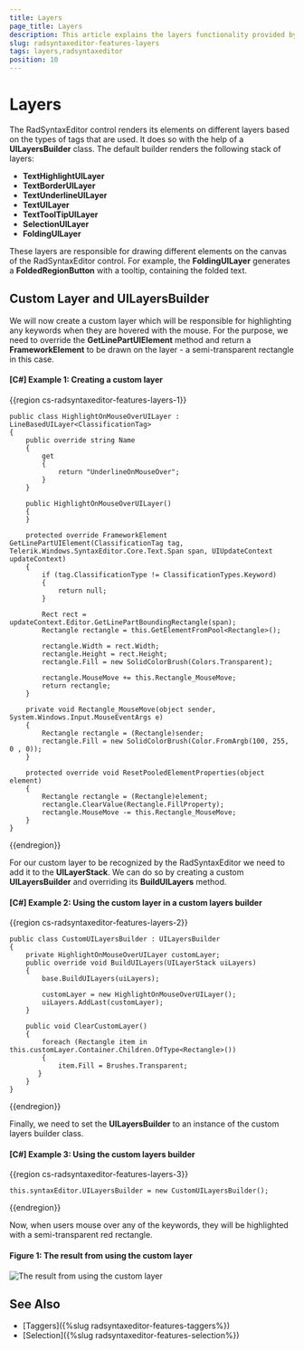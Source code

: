 ```yaml
---
title: Layers
page_title: Layers
description: This article explains the layers functionality provided by the RadSyntaxEditor control.
slug: radsyntaxeditor-features-layers
tags: layers,radsyntaxeditor
position: 10
---
```


# Layers

The RadSyntaxEditor control renders its elements on different layers based on the types of tags that are used. It does so with the help of a **UILayersBuilder** class. The default builder renders the following stack of layers:

* **TextHighlightUILayer**
* **TextBorderUILayer**
* **TextUnderlineUILayer**
* **TextUILayer**
* **TextToolTipUILayer**
* **SelectionUILayer**
* **FoldingUILayer**

These layers are responsible for drawing different elements on the canvas of the RadSyntaxEditor control. For example, the **FoldingUILayer** generates a **FoldedRegionButton** with a tooltip, containing the folded text.

## Custom Layer and UILayersBuilder

We will now create a custom layer which will be responsible for highlighting any keywords when they are hovered with the mouse. For the purpose, we need to override the **GetLinePartUIElement** method and return a **FrameworkElement** to be drawn on the layer - a semi-transparent rectangle in this case. 

#### __[C#] Example 1: Creating a custom layer__
{{region cs-radsyntaxeditor-features-layers-1}}
    
	public class HighlightOnMouseOverUILayer : LineBasedUILayer<ClassificationTag>
	{
        public override string Name
        {
            get
            {
                return "UnderlineOnMouseOver";
            }
        }

		public HighlightOnMouseOverUILayer()
        {
        }

		protected override FrameworkElement GetLinePartUIElement(ClassificationTag tag, Telerik.Windows.SyntaxEditor.Core.Text.Span span, UIUpdateContext updateContext)
        {
			if (tag.ClassificationType != ClassificationTypes.Keyword)
			{
				return null;
			}

            Rect rect = updateContext.Editor.GetLinePartBoundingRectangle(span);
            Rectangle rectangle = this.GetElementFromPool<Rectangle>();
          
            rectangle.Width = rect.Width;
            rectangle.Height = rect.Height;
            rectangle.Fill = new SolidColorBrush(Colors.Transparent);

			rectangle.MouseMove += this.Rectangle_MouseMove;
            return rectangle;
        }

		private void Rectangle_MouseMove(object sender, System.Windows.Input.MouseEventArgs e)
		{
			Rectangle rectangle = (Rectangle)sender;
			rectangle.Fill = new SolidColorBrush(Color.FromArgb(100, 255, 0 , 0));
		}

        protected override void ResetPooledElementProperties(object element)
        {
            Rectangle rectangle = (Rectangle)element;
            rectangle.ClearValue(Rectangle.FillProperty);
			rectangle.MouseMove -= this.Rectangle_MouseMove;
        }
	}
{{endregion}}

For our custom layer to be recognized by the RadSyntaxEditor we need to add it to the **UILayerStack**. We can do so by creating a custom **UILayersBuilder** and overriding its **BuildUILayers** method.

#### __[C#] Example 2: Using the custom layer in a custom layers builder__
{{region cs-radsyntaxeditor-features-layers-2}}

    public class CustomUILayersBuilder : UILayersBuilder
	{
        private HighlightOnMouseOverUILayer customLayer;
        public override void BuildUILayers(UILayerStack uiLayers)
		{
			base.BuildUILayers(uiLayers);

            customLayer = new HighlightOnMouseOverUILayer();
            uiLayers.AddLast(customLayer);
        }

        public void ClearCustomLayer()
        {
            foreach (Rectangle item in this.customLayer.Container.Children.OfType<Rectangle>())
            {
                item.Fill = Brushes.Transparent;
           } 
        }
    }
{{endregion}}

Finally, we need to set the **UILayersBuilder** to an instance of the custom layers builder class.

#### __[C#] Example 3: Using the custom layers builder__
{{region cs-radsyntaxeditor-features-layers-3}}

    this.syntaxEditor.UILayersBuilder = new CustomUILayersBuilder();
{{endregion}}

Now, when users mouse over any of the keywords, they will be highlighted with a semi-transparent red rectangle.

#### Figure 1: The result from using the custom layer

![The result from using the custom layer](images/syntaxeditor-layers-custom.png)

## See Also

* [Taggers]({%slug radsyntaxeditor-features-taggers%})
* [Selection]({%slug radsyntaxeditor-features-selection%})
